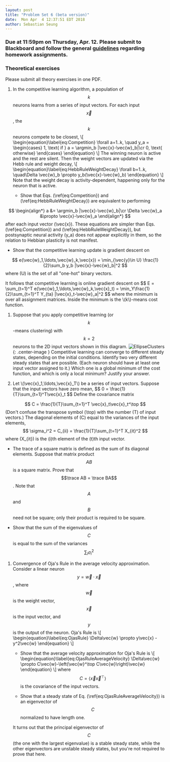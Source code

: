 ```yaml
---
layout: post
title: "Problem Set 6 (beta version)"
date:  Mon Apr  4 12:37:51 EDT 2018
author: Sebastian Seung
---
```

<style>
.center-image
{
    margin: 0 auto;
    display: block;
}
</style>

$$
\DeclareMathOperator*\trace{Tr}
\DeclareMathOperator*\argmax{argmax}
\DeclareMathOperator*\argmin{argmin}
$$

### Due at 11:59pm on Thursday, Apr. 12. Please submit to Blackboard and follow the general [guidelines](https://cos485.github.io/general/2018/02/08/homework-guidelines.html) regarding homework assignments.

### Theoretical exercises
Please submit all theory exercises in one PDF.

1. In the competitive learning algorithm, a population of $$k$$ neurons learns from a series of input vectors.  For each input $$\vec{x}$$, the $$k$$ neurons compete to be closest,
\\[
\begin{equation}\label{eq:Competition}
\forall a=1..k, \quad y_a = 
\begin{cases}
1, \text{ if } a = \argmin_b |\vec{x}-\vec{w}_b|\cr
0, \text{ otherwise}
\end{cases}
\end{equation}
\\]
The winning neuron is active and the rest are silent.  Then the weight vectors are updated via the Hebb rule and weight decay,
\\[
\begin{equation}\label{eq:HebbRuleWeightDecay}
\forall b=1..k, \quad\Delta \vec{w}_b \propto y_b(\vec{x}-\vec{w}_b)
\end{equation}
\\]
Note that the weight decay is activity-dependent, happening only for the neuron that is active.

   - <p>Show that Eqs. (\ref{eq:Competition}) and (\ref{eq:HebbRuleWeightDecay}) are equivalent to performing
$$
\begin{align*}
a &= \argmin_b |\vec{x}-\vec{w}_b|\cr
\Delta \vec{w}_a &\propto \vec{x}-\vec{w}_a
\end{align*}
$$
after each input vector \(\vec{x}\).  These equations are simpler than Eqs. (\ref{eq:Competition}) and (\ref{eq:HebbRuleWeightDecay}), but postsynaptic neural activity \(y_a\) does not appear explicitly in them, so the relation to Hebbian plasticity is not manifest.</p>

   - <p>Show that the competitive learning update is gradient descent on
$$
   e(\vec{w}_1,\ldots,\vec{w}_k,\vec{x}) = \min_{\vec{y}\in U} \frac{1}{2}\sum_b y_b |\vec{x}-\vec{w}_b|^2
$$
where \(U\) is the set of all "one-hot" binary vectors.</p>

   <p>It follows that competitive learning is online gradient descent on 
$$
   E = \sum_{t=1}^T e(\vec{w}_1,\ldots,\vec{w}_k,\vec{x}_t)
   = \min_Y\frac{1}{2}\sum_{t=1}^T Y_{ta} |\vec{x}_t-\vec{w}_a|^2
$$
where the minimum is over all assignment matrices. Inside the minimum is the \(k\)-means cost function.</p>

1. Suppose that you apply competitive learning (or $$k$$-means clustering) with $$k=2$$ neurons to the 2D input vectors shown in this diagram.
![EllipseClusters](https://cos495.github.io/assets/EllipseClusters.svg){: .center-image }
   Competitive learning can converge to different steady states, depending on the initial conditions. Identify two very different steady states that are possible. (Each neuron should have at least one input vector assigned to it.) Which one is a global minimum of the cost function, and which is only a local minimum?  Justify your answer.
   
2. <p>Let \(\vec{x}_1,\ldots,\vec{x}_T\) be a series of input vectors. Suppose that the input vectors have zero mean, 
   $$
   0 = \frac{1}{T}\sum_{t=1}^T\vec{x}_t 
   $$
   Define the covariance matrix
$$
C = \frac{1}{T}\sum_{t=1}^T \vec{x}_t\vec{x}_t^\top
$$
(Don't confuse the transpose symbol \(\top\) with the number \(T\) of input vectors.) The diagonal elements of \(C\) equal to the variances of the input elements, 
$$
\sigma_i^2 = C_{ii} = \frac{1}{T}\sum_{t=1}^T X_{it}^2
$$
where \(X_{it}\) is the \(i\)th element of the \(t\)th input vector.</p>

   - The trace of a square matrix is defined as the sum of its diagonal elements.  Suppose that matrix product $$AB$$ is a square matrix.  Prove that $$\trace AB = \trace BA$$.  Note that $$A$$ and $$B$$ need not be square; only their product is required to be square.

   - Show that the sum of the eigenvalues of $$C$$ is equal to the sum of the variances $$\sum_i\sigma_i^2$$


1. Convergence of Oja's Rule in the average velocity approximation. Consider a linear neuron $$y=\vec{w}\cdot\vec{x}$$, where $$\vec{w}$$ is the weight vector, $$\vec{x}$$ is the input vector, and $$y$$ is the output of the neuron.  Oja's Rule is
\\[
\begin{equation}\label{eq:OjasRule}
\Delta\vec{w} \propto y\vec{x} - y^2\vec{w}
\end{equation}
\\]
   - Show that the average velocity approximation for Oja's Rule is
\\[
\begin{equation}\label{eq:OjasRuleAverageVelocity}
\Delta\vec{w} \propto C\vec{w}-\left(\vec{w}^\top C\vec{w}\right)\vec{w}
\end{equation}
\\]
where $$C=\langle\vec{x}\vec{x}^\top\rangle$$ is the covariance of the input vectors.

   - Show that a steady state of Eq. (\ref{eq:OjasRuleAverageVelocity}) is an eigenvector of $$C$$ normalized to have length one.  
   
   It turns out that the principal eigenvector of $$C$$ (the one with the largest eigenvalue) is a stable steady state, while the other eigenvectors are unstable steady states, but you're not required to prove that here.
   
   <!--
   - The continuous time version of the average velocity approximation is
\\[
\begin{equation}\label{eq:OjasRuleDiffEq}
\frac{d\vec{w}}{dt}=C\vec{w}-\left(\vec{w}^\top C\vec{w}\right)\vec{w}
\end{equation}
\\]
This differential equation will be analyzed in the remaining exercises. Prove that a solution of this equation must be of the form
\\[
\vec{w}(t)=\phi(t)e^{Ct}\vec{w}(0)
\\]
where $$\phi$$ is some scalar-valued function of time.

   - Verify that 
\\[
\vec{w}(t)=\frac{e^{Ct}\vec{w}(0)}{\sqrt{|e^{Ct}\vec{w}(0)|^{2}+1-|\vec{w}(0)|^{2}}}
\\]
 is a solution of the differential equation (\ref{eq:OjasRuleDiffEq}).

   - Suppose that $$\left|\vec{w}\right|^{2}<2$$. Define the reconstruction
error
\\[
\begin{align}
E & = \frac{1}{2}\left\langle \left|\vec{x}-\vec{w}\vec{w}^\top\vec{x}\right|^{2}\right\rangle \cr
 & = \frac{1}{2}\trace\left(I-\vec{w}\vec{w}^\top\right)C\left(I-\vec{w}\vec{w}^{T}\right)
\end{align}
\\]
where $$C=\left\langle \vec{x}\vec{x}^\top\right\rangle $$. Show that the reconstruction error
is nonincreasing ($$dE/dt \leq 0$$) under the dynamics of Eq. (\ref{eq:OjasRuleDiffEq}), and that $$dE/dt$$ vanishes only at steady states.  (Hint: There are a number of ways to do this. One is to decompose
both $$\partial E/\partial\vec{w}$$ and $$d\vec{w}/dt$$ into components that are parallel and perpendicular to $$\vec{w}$$.) 

   It follows that Eq. (\ref{eq:OjasRuleDiffEq}) converges to a minimum of the reconstruction error, with some other weak technical assumptions. Control theorists say that the reconstruction error $$E$$ is a Lyapunov function of the dynamics. This is somewhat different from the Lyapunov function derived in class, which was the projection error $$\trace\left(I-\hat{\vec{w}}\hat{\vec{w}}^\top\right)C$$ where $$\hat{\vec{w}}$$ is the unit vector in the direction of $$\vec{w}$$.
-->

### Programming exercises

1. Write code that implements the competitive learning algorithm for the MNIST dataset.  

   - Run your code on all the training images with $$k=10$$. Display the 10 weight vectors as images. Do they look like the 10 digit classes?  Why or why not?  Do they look like examples in the dataset? Why or why not?

   - Run your code on just the "two" images with $$k=5$$. Display the 5 weight vectors as images.  Describe qualitatively what the algorithm has learned.

   There are two real-world situations in which competitive learning might be used instead of $$k$$-means clustering.  First, competitive learning can be used to cluster datasets larger than available RAM, since the online algorithm holds only one input vector in RAM at any given time.  Second, competitive learning can be useful for tracking clusters that vary slowly with time.
   
2. Write code that implements Oja's Rule for the MNIST dataset. Oja's Rule can be viewed as an efficient online method of finding the principal component of a series of data vectors.  Alternatively, one could compute the covariance matrix of the data, find all its eigenvalues and eigenvectors, and discard all but the principal eigenvector. However, this would be inefficient in use of memory and time, if only the top principal component is desired. 

   - Apply your Oja's Rule code to the "two" class of MNIST digits.
   
   - Compute the covariance matrix of the "two" digits in the MNIST dataset.  The definition of the covariance matrix given above assumed that the input vectors have zero mean.  Therefore you should "center" the input vectors by computing their mean, and then subtract the mean from each input vector.  You should do this for Oja's Rule also.
   
   - Find all eigenvalues and eigenvectors of the covariance matrix.  Sort the eigenvectors by decreasing eigenvalues and display the top 10 eigenvectors as images. The top eigenvector should look the same as the result of Oja's Rule.
